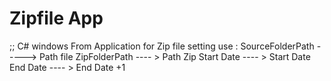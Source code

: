 # Zipfile App
;; C# 
windows From Application for Zip file 
setting use :
SourceFolderPath  -----> Path file 
ZipFolderPath     ---- > Path Zip
Start Date        ---- > Start Date
End Date          ---- > End Date +1
